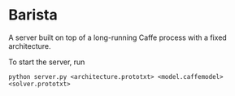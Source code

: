 # Barista
A server built on top of a long-running Caffe process with a fixed architecture.

To start the server, run

    python server.py <architecture.prototxt> <model.caffemodel> <solver.prototxt>
